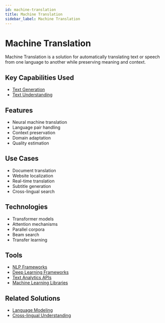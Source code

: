 ```yaml
---
id: machine-translation
title: Machine Translation
sidebar_label: Machine Translation
---
```


# Machine Translation

Machine Translation is a solution for automatically translating text or speech from one language to another while preserving meaning and context.

## Key Capabilities Used

- [Text Generation](../capabilities/text-generation)
- [Text Understanding](../capabilities/text-understanding)

## Features

- Neural machine translation
- Language pair handling
- Context preservation
- Domain adaptation
- Quality estimation

## Use Cases

- Document translation
- Website localization
- Real-time translation
- Subtitle generation
- Cross-lingual search

## Technologies

- Transformer models
- Attention mechanisms
- Parallel corpora
- Beam search
- Transfer learning

## Tools

- [NLP Frameworks](../tools/nlp-frameworks)
- [Deep Learning Frameworks](../tools/deep-learning-frameworks)
- [Text Analytics APIs](../tools/text-analytics-apis)
- [Machine Learning Libraries](../tools/machine-learning-libraries)

## Related Solutions

- [Language Modeling](./language-modeling)
- [Cross-lingual Understanding](./cross-lingual-understanding)
